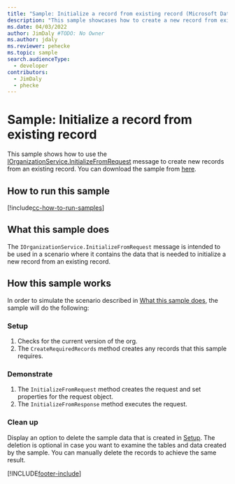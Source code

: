 ```yaml
---
title: "Sample: Initialize a record from existing record (Microsoft Dataverse) | Microsoft Docs" # Intent and product brand in a unique string of 43-59 chars including spaces
description: "This sample showcases how to create a new record from existing record." # 115-145 characters including spaces. This abstract displays in the search result.
ms.date: 04/03/2022
author: JimDaly #TODO: No Owner
ms.author: jdaly
ms.reviewer: pehecke
ms.topic: sample
search.audienceType:
  - developer
contributors:
  - JimDaly
  - phecke
---
```


# Sample: Initialize a record from existing record

This sample shows how to use the [IOrganizationService.InitializeFromRequest](/dotnet/api/microsoft.crm.sdk.messages.initializefromrequest) message to create new records from an existing record. You can download the sample from [here](https://github.com/microsoft/PowerApps-Samples/tree/master/dataverse/orgsvc/C%23/InitializeRecordFromExisting).

## How to run this sample

[!include[cc-how-to-run-samples](../../includes/cc-how-to-run-samples.md)]

## What this sample does

The `IOrganizationService.InitializeFromRequest` message is intended to be used in a scenario where it contains the data that is needed to initialize a new record from an existing record.

## How this sample works

In order to simulate the scenario described in [What this sample does](#what-this-sample-does), the sample will do the following:

### Setup

1. Checks for the current version of the org.
2. The `CreateRequiredRecords` method creates any records that this sample requires.

### Demonstrate

1. The `InitializeFromRequest` method creates the request and set properties for the request object.
2. The `InitializeFromResponse` method executes the request.

### Clean up

Display an option to delete the sample data that is created in [Setup](#setup). The deletion is optional in case you want to examine the tables and data created by the sample. You can manually delete the records to achieve the same result.

[!INCLUDE[footer-include](../../../../includes/footer-banner.md)]
